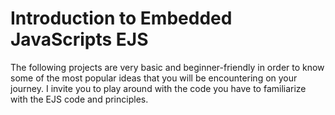 
# Introduction to Embedded JavaScripts EJS

The following projects are very basic and beginner-friendly in order to know some of the most popular ideas that you will be encountering on your journey. I invite you to play around with the code you have to familiarize with the EJS code and principles.

